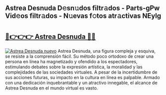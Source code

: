 ## Astrea Desnuda D𝚎sn𝚞dos filtr𝚊dos - Parts-gPw Vid𝚎os filtr𝚊dos - N𝚞evas f𝚘tos atr𝚊ctivas NEylg

# <h2><a href="http://mbc9dqs.tromn.icu/?c=Astrea+Desnuda">🔗👉👉👉 Astrea Desnuda 🔗🔗</a></h2>

[![Astrea Desnuda nuevo](https://i.imgur.com/pEAQMta.gif)](http://mbc9dqs.tromn.icu/?c=Astrea+Desnuda)
Astrea Desnuda, una figura compleja y esquiva, se resiste a la comprensión fácil. Su método poco ortodoxo de crear una persona en línea ha magnetizado y ofendido a los espectadores, estimulando debates sobre la expresión artística, la moralidad y las complejidades de las sociedades virtuales. A pesar de la incertidumbre de sus acciones futuras, su impacto en la cultura en línea es palpable. Armado con una dedicación inquebrantable y un atractivo innegable, el alcance de Astrea Desnuda en el mundo virtual es vasto.
